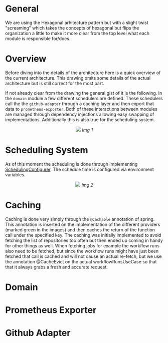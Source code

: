 # General

We are using the Hexagonal arhitecture pattern but with a slight twist "screaming" which takes the concepts of hexagonal but flips the organization a little to make it more clear from the top level what each module is responsible for/does.

# Overview

Before diving into the details of the architecture here is a quick overview of the current architecture. This drawing omits some details of the actual architecture but is still correct for the most part. 

If not already clear from the drawing the general gist of it is the following. In the `domain` module a few different schedulers are defined. These schedulers call the the `github-adapter` through a caching layer and then export that data to `prometheus-exporter`. Both of these interactions between modules are managed through dependency injections allowing easy swapping of implementations. Additionally this is also true for the scheduling system.

<p align="center">
    <img src="https://github.com/github-insights/github-metrics/assets/57358338/627b6f87-393a-471c-99fc-aecf75a1101d">
    <em>Img 1</em>
</p>

# Scheduling System

As of this moment the scheduling is done through implementing [SchedulingConfigurer](https://docs.spring.io/spring-framework/docs/current/javadoc-api/org/springframework/scheduling/annotation/SchedulingConfigurer.html). The schedule time is configured via environment variables.

<p align="center">
    <img src="https://github.com/github-insights/github-metrics/assets/57358338/60edeee2-9fee-46a3-b4c1-1bdc47e73b7a">
<em>Img 2</em>
</p>

# Caching

Caching is done very simply through the `@Cachable` annotation of spring. This annotation is inserted on the implementation of the different providers (marked green in the images) and then caches the return of the function call under the specified key. The caching was initially implemented to avoid fetching the list of repositories too often but then ended up coming in handy for other things as well. When fetching jobs for example the workflow runs also need to be fetched, but since the workflow runs might have just been fetched that call is cached and will not cause an actual re-fetch, but we use the annotation @CacheEvict on the actual workflowRunsUseCase so that that it always grabs a fresh and accurate request.

# Domain
# Prometheus Exporter
# Github Adapter



